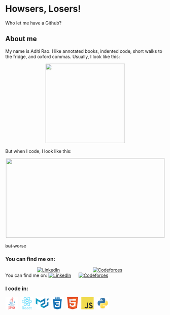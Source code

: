 # Howsers, Losers!
Who let me have a Github?

## About me 
My name is Aditi Rao. I like annotated books, indented code, short walks to the fridge, and oxford commas. Usually, I look like this:

<div id="header" align="center">
  <img src="https://media.tenor.com/v3Kzb5rlFdgAAAAj/mochi-cute.gif" height = "250" width="250"/>
</div>

But when I code, I look like this:

<div id="header" align="center">
  <img src="https://media.giphy.com/media/RbDKaczqWovIugyJmW/giphy.gif" height = "250" width="500"/>
</div>

~~but worse~~

 ### You can find me on:
 <div>
  <a href="https://www.linkedin.com/in/aditi-rao-8a4b1b250" style="display: inline-block; margin-left: 100px;">
    <img src="https://cdn.jsdelivr.net/gh/devicons/devicon/icons/linkedin/linkedin-original.svg" title="LinkedIn" alt="LinkedIn" width="40" height="40">  
  </a>  
  <a href="https://codeforces.com/profile/unfortunatelygeek" style="display: inline-block; margin-left: 100px;">
    <img src="https://github.com/npanuhin/Artwork/blob/master/SVG/Codeforces/Codeforces.colored.svg" title="Codeforces" alt="Codeforces" width="40" height="40">
  </a>  
 </div>
 
 <div>
  You can find me on:
  <a href="https://www.linkedin.com/in/aditi-rao-8a4b1b250" style="display: inline-block; margin-right: 20px;">
    <img src="https://cdn.jsdelivr.net/gh/devicons/devicon/icons/linkedin/linkedin-original.svg" title="LinkedIn" alt="LinkedIn" width="40" height="40">  
  </a>  
  <a href="https://codeforces.com/profile/unfortunatelygeek" style="display: inline-block; margin-right: 20px;">
    <img src="https://github.com/npanuhin/Artwork/blob/master/SVG/Codeforces/Codeforces.colored.svg" title="Codeforces" alt="Codeforces" width="40" height="40">
  </a>  
</div>



### I code in:
<div>
  <img src="https://github.com/devicons/devicon/blob/master/icons/java/java-original-wordmark.svg" title="Java" alt="Java" width="40" height="40"/>&nbsp;
  <img src="https://github.com/devicons/devicon/blob/master/icons/react/react-original-wordmark.svg" title="React" alt="React" width="40" height="40"/>&nbsp;
  <img src="https://github.com/devicons/devicon/blob/master/icons/materialui/materialui-original.svg" title="Material UI" alt="Material UI" width="40" height="40"/>&nbsp;
  <img src="https://github.com/devicons/devicon/blob/master/icons/css3/css3-plain-wordmark.svg"  title="CSS3" alt="CSS" width="40" height="40"/>&nbsp;
  <img src="https://github.com/devicons/devicon/blob/master/icons/html5/html5-original.svg" title="HTML5" alt="HTML" width="40" height="40"/>&nbsp;
  <img src="https://github.com/devicons/devicon/blob/master/icons/javascript/javascript-original.svg" title="JavaScript" alt="JavaScript" width="40" height="40"/>&nbsp;
  <img src="https://github.com/devicons/devicon/blob/master/icons/python/python-original.svg" title="Python" alt="Python" width="40" height="40"/>&nbsp;
</div>


